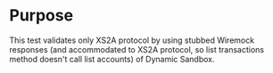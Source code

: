 # Purpose

This test validates only XS2A protocol by using stubbed Wiremock responses 
(and accommodated to XS2A protocol, so list transactions method doesn't call list accounts) 
of Dynamic Sandbox.
